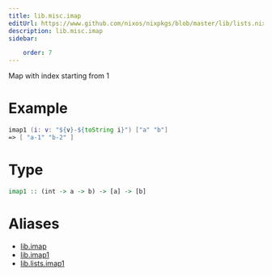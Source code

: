 ```yaml
---
title: lib.misc.imap
editUrl: https://www.github.com/nixos/nixpkgs/blob/master/lib/lists.nix#L172C11
description: lib.misc.imap
sidebar:

    order: 7
---
```


Map with index starting from 1

# Example

```nix
imap1 (i: v: "${v}-${toString i}") ["a" "b"]
=> [ "a-1" "b-2" ]
```

# Type

```haskell
imap1 :: (int -> a -> b) -> [a] -> [b]
```


# Aliases

- [lib.imap](reference/lib/lib-imap)
- [lib.imap1](reference/lib/lib-imap1)
- [lib.lists.imap1](reference/lib/lists/lib-lists-imap1)


